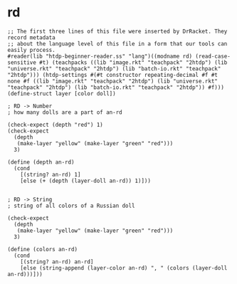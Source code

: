 

# rd

    ;; The first three lines of this file were inserted by DrRacket. They record metadata
    ;; about the language level of this file in a form that our tools can easily process.
    #reader(lib "htdp-beginner-reader.ss" "lang")((modname rd) (read-case-sensitive #t) (teachpacks ((lib "image.rkt" "teachpack" "2htdp") (lib "universe.rkt" "teachpack" "2htdp") (lib "batch-io.rkt" "teachpack" "2htdp"))) (htdp-settings #(#t constructor repeating-decimal #f #t none #f ((lib "image.rkt" "teachpack" "2htdp") (lib "universe.rkt" "teachpack" "2htdp") (lib "batch-io.rkt" "teachpack" "2htdp")) #f)))
    (define-struct layer [color doll])
    
    ; RD -> Number
    ; how many dolls are a part of an-rd
    
    (check-expect (depth "red") 1)
    (check-expect
      (depth
       (make-layer "yellow" (make-layer "green" "red")))
      3)
    
    (define (depth an-rd)
      (cond
        [(string? an-rd) 1]
        [else (+ (depth (layer-doll an-rd)) 1)]))
    
    
    ; RD -> String
    ; string of all colors of a Russian doll
    
    (check-expect
      (depth
       (make-layer "yellow" (make-layer "green" "red")))
      3)
    
    (define (colors an-rd)
      (cond
        [(string? an-rd) an-rd]
        [else (string-append (layer-color an-rd) ", " (colors (layer-doll an-rd)))]))

